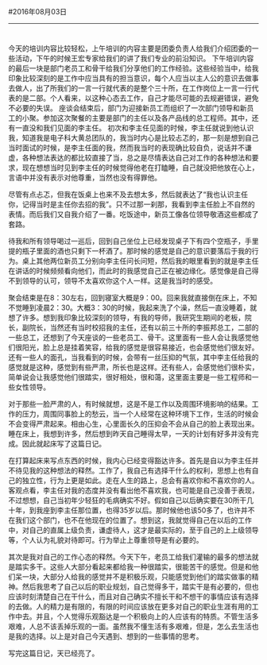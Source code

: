 #2016年08月03日
- - - - --
#
今天的培训内容比较轻松，上午培训的内容主要是团委负责人给我们介绍团委的一些活动，下午的时候王宏专家给我们的讲了我们专业的前沿知识。
下午培训内容的最后一块是部门老员工和骨干给我们分享他们的工作经验。这些经验当中，给我印象比较深刻的是工作中应当具有的担当意识，每个人应当以主人公的意识去做事去做人，出了所我们的一言一行就代表的是整个三十所，在工作岗位上一言一行代表的是二部。个人看来，以这种心态去工作，自己才能尽可能的去规避错误，避免不必要的失误。
座谈会结束后，部门为迎接新员工而组织了一次部门领导和新员工的小聚。参加这次聚餐的主要是部门的主任以及各产品线的总工程师。其中，还有一直没和我们见面的李主任。
初次和李主任见面的时候，李主任就说到他认识我，知道我是电子科大黄总团队的，我当时内心是比较忐忑的，那一刻是想到自己当时面试的时候，是李主任面的我，然而我当时的表现确比较自负，说话并不谦虚，各种想法表达的都比较直接了当，总之是尽情表达自己对工作的各种想法和要求，现在想想当时见到李主任的时候觉得他老在打瞌睡，自己就没把他放在心上，言语中并没有表示对他尊重，当然也没有得罪他。

尽管有点忐忑，但我在饭桌上也来不及去想太多，然后就表达了“我也认识主任你，记得当时是主任你去招的我”。只不过那一刹那，我看到李主任脸上不自然的表情。而后我们又自我介绍了一番。吃饭途中，新员工像各位领导敬酒这些都成了套路。

待我和所有领导喝过一巡后，回到自己坐位上已经发现桌子下有四个空瓶子，手里提的瓶子里面的酒也只剩下一杯酒了。那时候的感觉是自己的意识要落后于我的行为。桌上其他两位新员工分别向李主任问长问短，然后我的眼里看到的就是李主任在讲话的时候频频看向他们，而此时的我感觉自己正在被边缘化。感觉像是自己得不到领导的认可，领导不太喜欢你这个人一样。这是我当时的感受。

聚会结束是在8：30左右，回到寝室大概是9：00。回来我就直接倒在床上，不知不觉睡到凌晨2：30。大概3：30的时候，我起来洗了个澡，然后一直没睡着，就想了许多。想到我印象比较深刻的领导，有我的导师，我研究生期间的老板，院长，副院长，当然还有当时校招我的主任，还有以前三十所的李振邦总工，二部的一些总工，还想到了今天座谈的一些老员工、骨干。这里面有一些人会让我感觉他们很阳光，脸上总是挂着笑容，给我的感觉是很容易接近，也会感觉他们很友好。还有一些人的面孔，当我看到的时候，会带有一丝压抑的气氛，其中李主任给我的感觉就是这种，感觉到有些严肃，所长也是这样。还有些人，会感觉他们很朴实，简单说会让我感觉他们很踏实，很好相处，很和蔼，这里面主要是一些工程师和一些女性领导。

对于那些一脸严肃的人，有时候就想，这是不是工作以及周围环境影响的结果。工作的压力，周围同事脸上的愁云，当一个人经常在这种环境下工作，生活的时候会不会变得严肃起来。相由心生，心里面长久的压抑会不会从自己的脸上表现出来。睡在床上，我想到许多，然后想到昨天自己睡得太早，一天的计划有好多并没有完成。因此就起床写了这篇日记。

在打算起床来写点东西的时候，我内心已经变得豁达许多。首先是自以为李主任并不待见我的这种想法的释然。工作了，我自己有选择干什么的权利，思想上也有自己的独立性，行为上更是如此。走在人生的路上，总会有喜欢你和不喜欢你的人。客观点看，李主任对我的态度并没有看出他不喜欢我，也可能是自己没善于表现，不过想想，自己当初年少轻狂的毛病确实不好。假如自己以后确实要在30所干几十年，到我座到李主任那位置，也得35岁以后。那时候他也该50多了，也许并不在我们这个部门，也不在他现在的位置了。想到这，我就觉得自己在以后的工作中，对自己的直属上级负责，谦虚待人，这才是最实际的，至于自己的上上级领导等，个人认为礼貌对待即可。行为举止上尊重领导是有必要的。

其次是我对自己的工作心态的释然。今天下午，老员工给我们灌输的最多的想法就是踏实多干。这些人大部分看起来都给我一种很踏实，很能苦干的感觉。但是和他们呆一块，大部分人给我的感觉并不是积极乐观，只能感觉到他们的踏实做事的精神。然后我思考了自己以后的职业规划，自己觉得多干，踏实干是有必要的，但也应该时刻清楚自己在干什么，而且对自己确实不擅长干和不想干的事情应该有选择的去做。人的精力是有限的，有限的时间应该放在更多对自己的职业生涯有用的工作中去。并且，个人觉得乐观豁达是一个积极向上的人应该有的特质。不管生活多艰难，人总不该丢掉乐观的一面。虽然我不懂生活有多艰难，但是，怎么去生活也是我的选择。以上是对自己今天遇到、想到的一些事情的思考。

写完这篇日记，天已经亮了。
